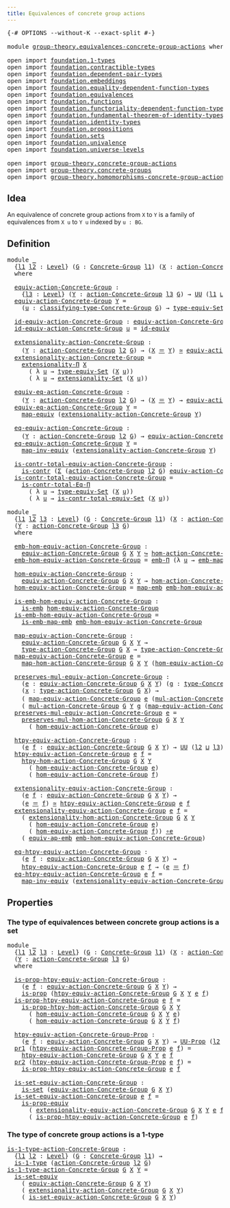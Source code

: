 ```yaml
---
title: Equivalences of concrete group actions
---
```


<pre class="Agda"><a id="64" class="Symbol">{-#</a> <a id="68" class="Keyword">OPTIONS</a> <a id="76" class="Pragma">--without-K</a> <a id="88" class="Pragma">--exact-split</a> <a id="102" class="Symbol">#-}</a>

<a id="107" class="Keyword">module</a> <a id="114" href="group-theory.equivalences-concrete-group-actions.html" class="Module">group-theory.equivalences-concrete-group-actions</a> <a id="163" class="Keyword">where</a>

<a id="170" class="Keyword">open</a> <a id="175" class="Keyword">import</a> <a id="182" href="foundation.1-types.html" class="Module">foundation.1-types</a>
<a id="201" class="Keyword">open</a> <a id="206" class="Keyword">import</a> <a id="213" href="foundation.contractible-types.html" class="Module">foundation.contractible-types</a>
<a id="243" class="Keyword">open</a> <a id="248" class="Keyword">import</a> <a id="255" href="foundation.dependent-pair-types.html" class="Module">foundation.dependent-pair-types</a>
<a id="287" class="Keyword">open</a> <a id="292" class="Keyword">import</a> <a id="299" href="foundation.embeddings.html" class="Module">foundation.embeddings</a>
<a id="321" class="Keyword">open</a> <a id="326" class="Keyword">import</a> <a id="333" href="foundation.equality-dependent-function-types.html" class="Module">foundation.equality-dependent-function-types</a>
<a id="378" class="Keyword">open</a> <a id="383" class="Keyword">import</a> <a id="390" href="foundation.equivalences.html" class="Module">foundation.equivalences</a>
<a id="414" class="Keyword">open</a> <a id="419" class="Keyword">import</a> <a id="426" href="foundation.functions.html" class="Module">foundation.functions</a>
<a id="447" class="Keyword">open</a> <a id="452" class="Keyword">import</a> <a id="459" href="foundation.functoriality-dependent-function-types.html" class="Module">foundation.functoriality-dependent-function-types</a>
<a id="509" class="Keyword">open</a> <a id="514" class="Keyword">import</a> <a id="521" href="foundation.fundamental-theorem-of-identity-types.html" class="Module">foundation.fundamental-theorem-of-identity-types</a>
<a id="570" class="Keyword">open</a> <a id="575" class="Keyword">import</a> <a id="582" href="foundation.identity-types.html" class="Module">foundation.identity-types</a>
<a id="608" class="Keyword">open</a> <a id="613" class="Keyword">import</a> <a id="620" href="foundation.propositions.html" class="Module">foundation.propositions</a>
<a id="644" class="Keyword">open</a> <a id="649" class="Keyword">import</a> <a id="656" href="foundation.sets.html" class="Module">foundation.sets</a>
<a id="672" class="Keyword">open</a> <a id="677" class="Keyword">import</a> <a id="684" href="foundation.univalence.html" class="Module">foundation.univalence</a>
<a id="706" class="Keyword">open</a> <a id="711" class="Keyword">import</a> <a id="718" href="foundation.universe-levels.html" class="Module">foundation.universe-levels</a>

<a id="746" class="Keyword">open</a> <a id="751" class="Keyword">import</a> <a id="758" href="group-theory.concrete-group-actions.html" class="Module">group-theory.concrete-group-actions</a>
<a id="794" class="Keyword">open</a> <a id="799" class="Keyword">import</a> <a id="806" href="group-theory.concrete-groups.html" class="Module">group-theory.concrete-groups</a>
<a id="835" class="Keyword">open</a> <a id="840" class="Keyword">import</a> <a id="847" href="group-theory.homomorphisms-concrete-group-actions.html" class="Module">group-theory.homomorphisms-concrete-group-actions</a>
</pre>
## Idea

An equivalence of concrete group actions from `X` to `Y` is a family of equivalences from `X u` to `Y u` indexed by `u : BG`.

## Definition

<pre class="Agda"><a id="1061" class="Keyword">module</a> <a id="1068" href="group-theory.equivalences-concrete-group-actions.html#1068" class="Module">_</a>
  <a id="1072" class="Symbol">{</a><a id="1073" href="group-theory.equivalences-concrete-group-actions.html#1073" class="Bound">l1</a> <a id="1076" href="group-theory.equivalences-concrete-group-actions.html#1076" class="Bound">l2</a> <a id="1079" class="Symbol">:</a> <a id="1081" href="Agda.Primitive.html#597" class="Postulate">Level</a><a id="1086" class="Symbol">}</a> <a id="1088" class="Symbol">(</a><a id="1089" href="group-theory.equivalences-concrete-group-actions.html#1089" class="Bound">G</a> <a id="1091" class="Symbol">:</a> <a id="1093" href="group-theory.concrete-groups.html#2030" class="Function">Concrete-Group</a> <a id="1108" href="group-theory.equivalences-concrete-group-actions.html#1073" class="Bound">l1</a><a id="1110" class="Symbol">)</a> <a id="1112" class="Symbol">(</a><a id="1113" href="group-theory.equivalences-concrete-group-actions.html#1113" class="Bound">X</a> <a id="1115" class="Symbol">:</a> <a id="1117" href="group-theory.concrete-group-actions.html#807" class="Function">action-Concrete-Group</a> <a id="1139" href="group-theory.equivalences-concrete-group-actions.html#1076" class="Bound">l2</a> <a id="1142" href="group-theory.equivalences-concrete-group-actions.html#1089" class="Bound">G</a><a id="1143" class="Symbol">)</a>
  <a id="1147" class="Keyword">where</a>

  <a id="1156" href="group-theory.equivalences-concrete-group-actions.html#1156" class="Function">equiv-action-Concrete-Group</a> <a id="1184" class="Symbol">:</a>
    <a id="1190" class="Symbol">{</a><a id="1191" href="group-theory.equivalences-concrete-group-actions.html#1191" class="Bound">l3</a> <a id="1194" class="Symbol">:</a> <a id="1196" href="Agda.Primitive.html#597" class="Postulate">Level</a><a id="1201" class="Symbol">}</a> <a id="1203" class="Symbol">(</a><a id="1204" href="group-theory.equivalences-concrete-group-actions.html#1204" class="Bound">Y</a> <a id="1206" class="Symbol">:</a> <a id="1208" href="group-theory.concrete-group-actions.html#807" class="Function">action-Concrete-Group</a> <a id="1230" href="group-theory.equivalences-concrete-group-actions.html#1191" class="Bound">l3</a> <a id="1233" href="group-theory.equivalences-concrete-group-actions.html#1089" class="Bound">G</a><a id="1234" class="Symbol">)</a> <a id="1236" class="Symbol">→</a> <a id="1238" href="foundation-core.universe-levels.html#235" class="Primitive">UU</a> <a id="1241" class="Symbol">(</a><a id="1242" href="group-theory.equivalences-concrete-group-actions.html#1073" class="Bound">l1</a> <a id="1245" href="Agda.Primitive.html#810" class="Primitive Operator">⊔</a> <a id="1247" href="group-theory.equivalences-concrete-group-actions.html#1076" class="Bound">l2</a> <a id="1250" href="Agda.Primitive.html#810" class="Primitive Operator">⊔</a> <a id="1252" href="group-theory.equivalences-concrete-group-actions.html#1191" class="Bound">l3</a><a id="1254" class="Symbol">)</a>
  <a id="1258" href="group-theory.equivalences-concrete-group-actions.html#1156" class="Function">equiv-action-Concrete-Group</a> <a id="1286" href="group-theory.equivalences-concrete-group-actions.html#1286" class="Bound">Y</a> <a id="1288" class="Symbol">=</a>
    <a id="1294" class="Symbol">(</a><a id="1295" href="group-theory.equivalences-concrete-group-actions.html#1295" class="Bound">u</a> <a id="1297" class="Symbol">:</a> <a id="1299" href="group-theory.concrete-groups.html#2431" class="Function">classifying-type-Concrete-Group</a> <a id="1331" href="group-theory.equivalences-concrete-group-actions.html#1089" class="Bound">G</a><a id="1332" class="Symbol">)</a> <a id="1334" class="Symbol">→</a> <a id="1336" href="foundation.sets.html#4935" class="Function">type-equiv-Set</a> <a id="1351" class="Symbol">(</a><a id="1352" href="group-theory.equivalences-concrete-group-actions.html#1113" class="Bound">X</a> <a id="1354" href="group-theory.equivalences-concrete-group-actions.html#1295" class="Bound">u</a><a id="1355" class="Symbol">)</a> <a id="1357" class="Symbol">(</a><a id="1358" href="group-theory.equivalences-concrete-group-actions.html#1286" class="Bound">Y</a> <a id="1360" href="group-theory.equivalences-concrete-group-actions.html#1295" class="Bound">u</a><a id="1361" class="Symbol">)</a>

  <a id="1366" href="group-theory.equivalences-concrete-group-actions.html#1366" class="Function">id-equiv-action-Concrete-Group</a> <a id="1397" class="Symbol">:</a> <a id="1399" href="group-theory.equivalences-concrete-group-actions.html#1156" class="Function">equiv-action-Concrete-Group</a> <a id="1427" href="group-theory.equivalences-concrete-group-actions.html#1113" class="Bound">X</a>
  <a id="1431" href="group-theory.equivalences-concrete-group-actions.html#1366" class="Function">id-equiv-action-Concrete-Group</a> <a id="1462" href="group-theory.equivalences-concrete-group-actions.html#1462" class="Bound">u</a> <a id="1464" class="Symbol">=</a> <a id="1466" href="foundation-core.equivalences.html#2494" class="Function">id-equiv</a>

  <a id="1478" href="group-theory.equivalences-concrete-group-actions.html#1478" class="Function">extensionality-action-Concrete-Group</a> <a id="1515" class="Symbol">:</a>
    <a id="1521" class="Symbol">(</a><a id="1522" href="group-theory.equivalences-concrete-group-actions.html#1522" class="Bound">Y</a> <a id="1524" class="Symbol">:</a> <a id="1526" href="group-theory.concrete-group-actions.html#807" class="Function">action-Concrete-Group</a> <a id="1548" href="group-theory.equivalences-concrete-group-actions.html#1076" class="Bound">l2</a> <a id="1551" href="group-theory.equivalences-concrete-group-actions.html#1089" class="Bound">G</a><a id="1552" class="Symbol">)</a> <a id="1554" class="Symbol">→</a> <a id="1556" class="Symbol">(</a><a id="1557" href="group-theory.equivalences-concrete-group-actions.html#1113" class="Bound">X</a> <a id="1559" href="foundation-core.identity-types.html#1865" class="Function Operator">＝</a> <a id="1561" href="group-theory.equivalences-concrete-group-actions.html#1522" class="Bound">Y</a><a id="1562" class="Symbol">)</a> <a id="1564" href="foundation-core.equivalences.html#1621" class="Function Operator">≃</a> <a id="1566" href="group-theory.equivalences-concrete-group-actions.html#1156" class="Function">equiv-action-Concrete-Group</a> <a id="1594" href="group-theory.equivalences-concrete-group-actions.html#1522" class="Bound">Y</a>
  <a id="1598" href="group-theory.equivalences-concrete-group-actions.html#1478" class="Function">extensionality-action-Concrete-Group</a> <a id="1635" class="Symbol">=</a>
    <a id="1641" href="foundation.equality-dependent-function-types.html#2331" class="Function">extensionality-Π</a> <a id="1658" href="group-theory.equivalences-concrete-group-actions.html#1113" class="Bound">X</a>
      <a id="1666" class="Symbol">(</a> <a id="1668" class="Symbol">λ</a> <a id="1670" href="group-theory.equivalences-concrete-group-actions.html#1670" class="Bound">u</a> <a id="1672" class="Symbol">→</a> <a id="1674" href="foundation.sets.html#4935" class="Function">type-equiv-Set</a> <a id="1689" class="Symbol">(</a><a id="1690" href="group-theory.equivalences-concrete-group-actions.html#1113" class="Bound">X</a> <a id="1692" href="group-theory.equivalences-concrete-group-actions.html#1670" class="Bound">u</a><a id="1693" class="Symbol">))</a>
      <a id="1702" class="Symbol">(</a> <a id="1704" class="Symbol">λ</a> <a id="1706" href="group-theory.equivalences-concrete-group-actions.html#1706" class="Bound">u</a> <a id="1708" class="Symbol">→</a> <a id="1710" href="foundation.sets.html#5845" class="Function">extensionality-Set</a> <a id="1729" class="Symbol">(</a><a id="1730" href="group-theory.equivalences-concrete-group-actions.html#1113" class="Bound">X</a> <a id="1732" href="group-theory.equivalences-concrete-group-actions.html#1706" class="Bound">u</a><a id="1733" class="Symbol">))</a>

  <a id="1739" href="group-theory.equivalences-concrete-group-actions.html#1739" class="Function">equiv-eq-action-Concrete-Group</a> <a id="1770" class="Symbol">:</a>
    <a id="1776" class="Symbol">(</a><a id="1777" href="group-theory.equivalences-concrete-group-actions.html#1777" class="Bound">Y</a> <a id="1779" class="Symbol">:</a> <a id="1781" href="group-theory.concrete-group-actions.html#807" class="Function">action-Concrete-Group</a> <a id="1803" href="group-theory.equivalences-concrete-group-actions.html#1076" class="Bound">l2</a> <a id="1806" href="group-theory.equivalences-concrete-group-actions.html#1089" class="Bound">G</a><a id="1807" class="Symbol">)</a> <a id="1809" class="Symbol">→</a> <a id="1811" class="Symbol">(</a><a id="1812" href="group-theory.equivalences-concrete-group-actions.html#1113" class="Bound">X</a> <a id="1814" href="foundation-core.identity-types.html#1865" class="Function Operator">＝</a> <a id="1816" href="group-theory.equivalences-concrete-group-actions.html#1777" class="Bound">Y</a><a id="1817" class="Symbol">)</a> <a id="1819" class="Symbol">→</a> <a id="1821" href="group-theory.equivalences-concrete-group-actions.html#1156" class="Function">equiv-action-Concrete-Group</a> <a id="1849" href="group-theory.equivalences-concrete-group-actions.html#1777" class="Bound">Y</a>
  <a id="1853" href="group-theory.equivalences-concrete-group-actions.html#1739" class="Function">equiv-eq-action-Concrete-Group</a> <a id="1884" href="group-theory.equivalences-concrete-group-actions.html#1884" class="Bound">Y</a> <a id="1886" class="Symbol">=</a>
    <a id="1892" href="foundation-core.equivalences.html#1821" class="Function">map-equiv</a> <a id="1902" class="Symbol">(</a><a id="1903" href="group-theory.equivalences-concrete-group-actions.html#1478" class="Function">extensionality-action-Concrete-Group</a> <a id="1940" href="group-theory.equivalences-concrete-group-actions.html#1884" class="Bound">Y</a><a id="1941" class="Symbol">)</a>

  <a id="1946" href="group-theory.equivalences-concrete-group-actions.html#1946" class="Function">eq-equiv-action-Concrete-Group</a> <a id="1977" class="Symbol">:</a>
    <a id="1983" class="Symbol">(</a><a id="1984" href="group-theory.equivalences-concrete-group-actions.html#1984" class="Bound">Y</a> <a id="1986" class="Symbol">:</a> <a id="1988" href="group-theory.concrete-group-actions.html#807" class="Function">action-Concrete-Group</a> <a id="2010" href="group-theory.equivalences-concrete-group-actions.html#1076" class="Bound">l2</a> <a id="2013" href="group-theory.equivalences-concrete-group-actions.html#1089" class="Bound">G</a><a id="2014" class="Symbol">)</a> <a id="2016" class="Symbol">→</a> <a id="2018" href="group-theory.equivalences-concrete-group-actions.html#1156" class="Function">equiv-action-Concrete-Group</a> <a id="2046" href="group-theory.equivalences-concrete-group-actions.html#1984" class="Bound">Y</a> <a id="2048" class="Symbol">→</a> <a id="2050" class="Symbol">(</a><a id="2051" href="group-theory.equivalences-concrete-group-actions.html#1113" class="Bound">X</a> <a id="2053" href="foundation-core.identity-types.html#1865" class="Function Operator">＝</a> <a id="2055" href="group-theory.equivalences-concrete-group-actions.html#1984" class="Bound">Y</a><a id="2056" class="Symbol">)</a>
  <a id="2060" href="group-theory.equivalences-concrete-group-actions.html#1946" class="Function">eq-equiv-action-Concrete-Group</a> <a id="2091" href="group-theory.equivalences-concrete-group-actions.html#2091" class="Bound">Y</a> <a id="2093" class="Symbol">=</a>
    <a id="2099" href="foundation-core.equivalences.html#5036" class="Function">map-inv-equiv</a> <a id="2113" class="Symbol">(</a><a id="2114" href="group-theory.equivalences-concrete-group-actions.html#1478" class="Function">extensionality-action-Concrete-Group</a> <a id="2151" href="group-theory.equivalences-concrete-group-actions.html#2091" class="Bound">Y</a><a id="2152" class="Symbol">)</a>

  <a id="2157" href="group-theory.equivalences-concrete-group-actions.html#2157" class="Function">is-contr-total-equiv-action-Concrete-Group</a> <a id="2200" class="Symbol">:</a>
    <a id="2206" href="foundation-core.contractible-types.html#1006" class="Function">is-contr</a> <a id="2215" class="Symbol">(</a><a id="2216" href="foundation-core.dependent-pair-types.html#515" class="Record">Σ</a> <a id="2218" class="Symbol">(</a><a id="2219" href="group-theory.concrete-group-actions.html#807" class="Function">action-Concrete-Group</a> <a id="2241" href="group-theory.equivalences-concrete-group-actions.html#1076" class="Bound">l2</a> <a id="2244" href="group-theory.equivalences-concrete-group-actions.html#1089" class="Bound">G</a><a id="2245" class="Symbol">)</a> <a id="2247" href="group-theory.equivalences-concrete-group-actions.html#1156" class="Function">equiv-action-Concrete-Group</a><a id="2274" class="Symbol">)</a>
  <a id="2278" href="group-theory.equivalences-concrete-group-actions.html#2157" class="Function">is-contr-total-equiv-action-Concrete-Group</a> <a id="2321" class="Symbol">=</a>
    <a id="2327" href="foundation.equality-dependent-function-types.html#1031" class="Function">is-contr-total-Eq-Π</a>
      <a id="2353" class="Symbol">(</a> <a id="2355" class="Symbol">λ</a> <a id="2357" href="group-theory.equivalences-concrete-group-actions.html#2357" class="Bound">u</a> <a id="2359" class="Symbol">→</a> <a id="2361" href="foundation.sets.html#4935" class="Function">type-equiv-Set</a> <a id="2376" class="Symbol">(</a><a id="2377" href="group-theory.equivalences-concrete-group-actions.html#1113" class="Bound">X</a> <a id="2379" href="group-theory.equivalences-concrete-group-actions.html#2357" class="Bound">u</a><a id="2380" class="Symbol">))</a>
      <a id="2389" class="Symbol">(</a> <a id="2391" class="Symbol">λ</a> <a id="2393" href="group-theory.equivalences-concrete-group-actions.html#2393" class="Bound">u</a> <a id="2395" class="Symbol">→</a> <a id="2397" href="foundation.sets.html#5419" class="Function">is-contr-total-equiv-Set</a> <a id="2422" class="Symbol">(</a><a id="2423" href="group-theory.equivalences-concrete-group-actions.html#1113" class="Bound">X</a> <a id="2425" href="group-theory.equivalences-concrete-group-actions.html#2393" class="Bound">u</a><a id="2426" class="Symbol">))</a>

<a id="2430" class="Keyword">module</a> <a id="2437" href="group-theory.equivalences-concrete-group-actions.html#2437" class="Module">_</a>
  <a id="2441" class="Symbol">{</a><a id="2442" href="group-theory.equivalences-concrete-group-actions.html#2442" class="Bound">l1</a> <a id="2445" href="group-theory.equivalences-concrete-group-actions.html#2445" class="Bound">l2</a> <a id="2448" href="group-theory.equivalences-concrete-group-actions.html#2448" class="Bound">l3</a> <a id="2451" class="Symbol">:</a> <a id="2453" href="Agda.Primitive.html#597" class="Postulate">Level</a><a id="2458" class="Symbol">}</a> <a id="2460" class="Symbol">(</a><a id="2461" href="group-theory.equivalences-concrete-group-actions.html#2461" class="Bound">G</a> <a id="2463" class="Symbol">:</a> <a id="2465" href="group-theory.concrete-groups.html#2030" class="Function">Concrete-Group</a> <a id="2480" href="group-theory.equivalences-concrete-group-actions.html#2442" class="Bound">l1</a><a id="2482" class="Symbol">)</a> <a id="2484" class="Symbol">(</a><a id="2485" href="group-theory.equivalences-concrete-group-actions.html#2485" class="Bound">X</a> <a id="2487" class="Symbol">:</a> <a id="2489" href="group-theory.concrete-group-actions.html#807" class="Function">action-Concrete-Group</a> <a id="2511" href="group-theory.equivalences-concrete-group-actions.html#2445" class="Bound">l2</a> <a id="2514" href="group-theory.equivalences-concrete-group-actions.html#2461" class="Bound">G</a><a id="2515" class="Symbol">)</a>
  <a id="2519" class="Symbol">(</a><a id="2520" href="group-theory.equivalences-concrete-group-actions.html#2520" class="Bound">Y</a> <a id="2522" class="Symbol">:</a> <a id="2524" href="group-theory.concrete-group-actions.html#807" class="Function">action-Concrete-Group</a> <a id="2546" href="group-theory.equivalences-concrete-group-actions.html#2448" class="Bound">l3</a> <a id="2549" href="group-theory.equivalences-concrete-group-actions.html#2461" class="Bound">G</a><a id="2550" class="Symbol">)</a>
  <a id="2554" class="Keyword">where</a>

  <a id="2563" href="group-theory.equivalences-concrete-group-actions.html#2563" class="Function">emb-hom-equiv-action-Concrete-Group</a> <a id="2599" class="Symbol">:</a>
    <a id="2605" href="group-theory.equivalences-concrete-group-actions.html#1156" class="Function">equiv-action-Concrete-Group</a> <a id="2633" href="group-theory.equivalences-concrete-group-actions.html#2461" class="Bound">G</a> <a id="2635" href="group-theory.equivalences-concrete-group-actions.html#2485" class="Bound">X</a> <a id="2637" href="group-theory.equivalences-concrete-group-actions.html#2520" class="Bound">Y</a> <a id="2639" href="foundation-core.embeddings.html#1074" class="Function Operator">↪</a> <a id="2641" href="group-theory.homomorphisms-concrete-group-actions.html#849" class="Function">hom-action-Concrete-Group</a> <a id="2667" href="group-theory.equivalences-concrete-group-actions.html#2461" class="Bound">G</a> <a id="2669" href="group-theory.equivalences-concrete-group-actions.html#2485" class="Bound">X</a> <a id="2671" href="group-theory.equivalences-concrete-group-actions.html#2520" class="Bound">Y</a>
  <a id="2675" href="group-theory.equivalences-concrete-group-actions.html#2563" class="Function">emb-hom-equiv-action-Concrete-Group</a> <a id="2711" class="Symbol">=</a> <a id="2713" href="foundation.functoriality-dependent-function-types.html#5944" class="Function">emb-Π</a> <a id="2719" class="Symbol">(λ</a> <a id="2722" href="group-theory.equivalences-concrete-group-actions.html#2722" class="Bound">u</a> <a id="2724" class="Symbol">→</a> <a id="2726" href="foundation.equivalences.html#12585" class="Function">emb-map-equiv</a><a id="2739" class="Symbol">)</a>

  <a id="2744" href="group-theory.equivalences-concrete-group-actions.html#2744" class="Function">hom-equiv-action-Concrete-Group</a> <a id="2776" class="Symbol">:</a>
    <a id="2782" href="group-theory.equivalences-concrete-group-actions.html#1156" class="Function">equiv-action-Concrete-Group</a> <a id="2810" href="group-theory.equivalences-concrete-group-actions.html#2461" class="Bound">G</a> <a id="2812" href="group-theory.equivalences-concrete-group-actions.html#2485" class="Bound">X</a> <a id="2814" href="group-theory.equivalences-concrete-group-actions.html#2520" class="Bound">Y</a> <a id="2816" class="Symbol">→</a> <a id="2818" href="group-theory.homomorphisms-concrete-group-actions.html#849" class="Function">hom-action-Concrete-Group</a> <a id="2844" href="group-theory.equivalences-concrete-group-actions.html#2461" class="Bound">G</a> <a id="2846" href="group-theory.equivalences-concrete-group-actions.html#2485" class="Bound">X</a> <a id="2848" href="group-theory.equivalences-concrete-group-actions.html#2520" class="Bound">Y</a>
  <a id="2852" href="group-theory.equivalences-concrete-group-actions.html#2744" class="Function">hom-equiv-action-Concrete-Group</a> <a id="2884" class="Symbol">=</a> <a id="2886" href="foundation-core.embeddings.html#1217" class="Function">map-emb</a> <a id="2894" href="group-theory.equivalences-concrete-group-actions.html#2563" class="Function">emb-hom-equiv-action-Concrete-Group</a>

  <a id="2933" href="group-theory.equivalences-concrete-group-actions.html#2933" class="Function">is-emb-hom-equiv-action-Concrete-Group</a> <a id="2972" class="Symbol">:</a>
    <a id="2978" href="foundation-core.embeddings.html#992" class="Function">is-emb</a> <a id="2985" href="group-theory.equivalences-concrete-group-actions.html#2744" class="Function">hom-equiv-action-Concrete-Group</a>
  <a id="3019" href="group-theory.equivalences-concrete-group-actions.html#2933" class="Function">is-emb-hom-equiv-action-Concrete-Group</a> <a id="3058" class="Symbol">=</a>
    <a id="3064" href="foundation-core.embeddings.html#1264" class="Function">is-emb-map-emb</a> <a id="3079" href="group-theory.equivalences-concrete-group-actions.html#2563" class="Function">emb-hom-equiv-action-Concrete-Group</a>

  <a id="3118" href="group-theory.equivalences-concrete-group-actions.html#3118" class="Function">map-equiv-action-Concrete-Group</a> <a id="3150" class="Symbol">:</a>
    <a id="3156" href="group-theory.equivalences-concrete-group-actions.html#1156" class="Function">equiv-action-Concrete-Group</a> <a id="3184" href="group-theory.equivalences-concrete-group-actions.html#2461" class="Bound">G</a> <a id="3186" href="group-theory.equivalences-concrete-group-actions.html#2485" class="Bound">X</a> <a id="3188" href="group-theory.equivalences-concrete-group-actions.html#2520" class="Bound">Y</a> <a id="3190" class="Symbol">→</a>
    <a id="3196" href="group-theory.concrete-group-actions.html#1115" class="Function">type-action-Concrete-Group</a> <a id="3223" href="group-theory.equivalences-concrete-group-actions.html#2461" class="Bound">G</a> <a id="3225" href="group-theory.equivalences-concrete-group-actions.html#2485" class="Bound">X</a> <a id="3227" class="Symbol">→</a> <a id="3229" href="group-theory.concrete-group-actions.html#1115" class="Function">type-action-Concrete-Group</a> <a id="3256" href="group-theory.equivalences-concrete-group-actions.html#2461" class="Bound">G</a> <a id="3258" href="group-theory.equivalences-concrete-group-actions.html#2520" class="Bound">Y</a>
  <a id="3262" href="group-theory.equivalences-concrete-group-actions.html#3118" class="Function">map-equiv-action-Concrete-Group</a> <a id="3294" href="group-theory.equivalences-concrete-group-actions.html#3294" class="Bound">e</a> <a id="3296" class="Symbol">=</a>
    <a id="3302" href="group-theory.homomorphisms-concrete-group-actions.html#1006" class="Function">map-hom-action-Concrete-Group</a> <a id="3332" href="group-theory.equivalences-concrete-group-actions.html#2461" class="Bound">G</a> <a id="3334" href="group-theory.equivalences-concrete-group-actions.html#2485" class="Bound">X</a> <a id="3336" href="group-theory.equivalences-concrete-group-actions.html#2520" class="Bound">Y</a> <a id="3338" class="Symbol">(</a><a id="3339" href="group-theory.equivalences-concrete-group-actions.html#2744" class="Function">hom-equiv-action-Concrete-Group</a> <a id="3371" href="group-theory.equivalences-concrete-group-actions.html#3294" class="Bound">e</a><a id="3372" class="Symbol">)</a>

  <a id="3377" href="group-theory.equivalences-concrete-group-actions.html#3377" class="Function">preserves-mul-equiv-action-Concrete-Group</a> <a id="3419" class="Symbol">:</a>
    <a id="3425" class="Symbol">(</a><a id="3426" href="group-theory.equivalences-concrete-group-actions.html#3426" class="Bound">e</a> <a id="3428" class="Symbol">:</a> <a id="3430" href="group-theory.equivalences-concrete-group-actions.html#1156" class="Function">equiv-action-Concrete-Group</a> <a id="3458" href="group-theory.equivalences-concrete-group-actions.html#2461" class="Bound">G</a> <a id="3460" href="group-theory.equivalences-concrete-group-actions.html#2485" class="Bound">X</a> <a id="3462" href="group-theory.equivalences-concrete-group-actions.html#2520" class="Bound">Y</a><a id="3463" class="Symbol">)</a> <a id="3465" class="Symbol">(</a><a id="3466" href="group-theory.equivalences-concrete-group-actions.html#3466" class="Bound">g</a> <a id="3468" class="Symbol">:</a> <a id="3470" href="group-theory.concrete-groups.html#3441" class="Function">type-Concrete-Group</a> <a id="3490" href="group-theory.equivalences-concrete-group-actions.html#2461" class="Bound">G</a><a id="3491" class="Symbol">)</a>
    <a id="3497" class="Symbol">(</a><a id="3498" href="group-theory.equivalences-concrete-group-actions.html#3498" class="Bound">x</a> <a id="3500" class="Symbol">:</a> <a id="3502" href="group-theory.concrete-group-actions.html#1115" class="Function">type-action-Concrete-Group</a> <a id="3529" href="group-theory.equivalences-concrete-group-actions.html#2461" class="Bound">G</a> <a id="3531" href="group-theory.equivalences-concrete-group-actions.html#2485" class="Bound">X</a><a id="3532" class="Symbol">)</a> <a id="3534" class="Symbol">→</a>
    <a id="3540" class="Symbol">(</a> <a id="3542" href="group-theory.equivalences-concrete-group-actions.html#3118" class="Function">map-equiv-action-Concrete-Group</a> <a id="3574" href="group-theory.equivalences-concrete-group-actions.html#3426" class="Bound">e</a> <a id="3576" class="Symbol">(</a><a id="3577" href="group-theory.concrete-group-actions.html#1372" class="Function">mul-action-Concrete-Group</a> <a id="3603" href="group-theory.equivalences-concrete-group-actions.html#2461" class="Bound">G</a> <a id="3605" href="group-theory.equivalences-concrete-group-actions.html#2485" class="Bound">X</a> <a id="3607" href="group-theory.equivalences-concrete-group-actions.html#3466" class="Bound">g</a> <a id="3609" href="group-theory.equivalences-concrete-group-actions.html#3498" class="Bound">x</a><a id="3610" class="Symbol">))</a> <a id="3613" href="foundation-core.identity-types.html#1865" class="Function Operator">＝</a>
    <a id="3619" class="Symbol">(</a> <a id="3621" href="group-theory.concrete-group-actions.html#1372" class="Function">mul-action-Concrete-Group</a> <a id="3647" href="group-theory.equivalences-concrete-group-actions.html#2461" class="Bound">G</a> <a id="3649" href="group-theory.equivalences-concrete-group-actions.html#2520" class="Bound">Y</a> <a id="3651" href="group-theory.equivalences-concrete-group-actions.html#3466" class="Bound">g</a> <a id="3653" class="Symbol">(</a><a id="3654" href="group-theory.equivalences-concrete-group-actions.html#3118" class="Function">map-equiv-action-Concrete-Group</a> <a id="3686" href="group-theory.equivalences-concrete-group-actions.html#3426" class="Bound">e</a> <a id="3688" href="group-theory.equivalences-concrete-group-actions.html#3498" class="Bound">x</a><a id="3689" class="Symbol">))</a>
  <a id="3694" href="group-theory.equivalences-concrete-group-actions.html#3377" class="Function">preserves-mul-equiv-action-Concrete-Group</a> <a id="3736" href="group-theory.equivalences-concrete-group-actions.html#3736" class="Bound">e</a> <a id="3738" class="Symbol">=</a>
    <a id="3744" href="group-theory.homomorphisms-concrete-group-actions.html#1488" class="Function">preserves-mul-hom-action-Concrete-Group</a> <a id="3784" href="group-theory.equivalences-concrete-group-actions.html#2461" class="Bound">G</a> <a id="3786" href="group-theory.equivalences-concrete-group-actions.html#2485" class="Bound">X</a> <a id="3788" href="group-theory.equivalences-concrete-group-actions.html#2520" class="Bound">Y</a>
      <a id="3796" class="Symbol">(</a> <a id="3798" href="group-theory.equivalences-concrete-group-actions.html#2744" class="Function">hom-equiv-action-Concrete-Group</a> <a id="3830" href="group-theory.equivalences-concrete-group-actions.html#3736" class="Bound">e</a><a id="3831" class="Symbol">)</a>

  <a id="3836" href="group-theory.equivalences-concrete-group-actions.html#3836" class="Function">htpy-equiv-action-Concrete-Group</a> <a id="3869" class="Symbol">:</a>
    <a id="3875" class="Symbol">(</a><a id="3876" href="group-theory.equivalences-concrete-group-actions.html#3876" class="Bound">e</a> <a id="3878" href="group-theory.equivalences-concrete-group-actions.html#3878" class="Bound">f</a> <a id="3880" class="Symbol">:</a> <a id="3882" href="group-theory.equivalences-concrete-group-actions.html#1156" class="Function">equiv-action-Concrete-Group</a> <a id="3910" href="group-theory.equivalences-concrete-group-actions.html#2461" class="Bound">G</a> <a id="3912" href="group-theory.equivalences-concrete-group-actions.html#2485" class="Bound">X</a> <a id="3914" href="group-theory.equivalences-concrete-group-actions.html#2520" class="Bound">Y</a><a id="3915" class="Symbol">)</a> <a id="3917" class="Symbol">→</a> <a id="3919" href="foundation-core.universe-levels.html#235" class="Primitive">UU</a> <a id="3922" class="Symbol">(</a><a id="3923" href="group-theory.equivalences-concrete-group-actions.html#2445" class="Bound">l2</a> <a id="3926" href="Agda.Primitive.html#810" class="Primitive Operator">⊔</a> <a id="3928" href="group-theory.equivalences-concrete-group-actions.html#2448" class="Bound">l3</a><a id="3930" class="Symbol">)</a>
  <a id="3934" href="group-theory.equivalences-concrete-group-actions.html#3836" class="Function">htpy-equiv-action-Concrete-Group</a> <a id="3967" href="group-theory.equivalences-concrete-group-actions.html#3967" class="Bound">e</a> <a id="3969" href="group-theory.equivalences-concrete-group-actions.html#3969" class="Bound">f</a> <a id="3971" class="Symbol">=</a>
    <a id="3977" href="group-theory.homomorphisms-concrete-group-actions.html#2113" class="Function">htpy-hom-action-Concrete-Group</a> <a id="4008" href="group-theory.equivalences-concrete-group-actions.html#2461" class="Bound">G</a> <a id="4010" href="group-theory.equivalences-concrete-group-actions.html#2485" class="Bound">X</a> <a id="4012" href="group-theory.equivalences-concrete-group-actions.html#2520" class="Bound">Y</a>
      <a id="4020" class="Symbol">(</a> <a id="4022" href="group-theory.equivalences-concrete-group-actions.html#2744" class="Function">hom-equiv-action-Concrete-Group</a> <a id="4054" href="group-theory.equivalences-concrete-group-actions.html#3967" class="Bound">e</a><a id="4055" class="Symbol">)</a>
      <a id="4063" class="Symbol">(</a> <a id="4065" href="group-theory.equivalences-concrete-group-actions.html#2744" class="Function">hom-equiv-action-Concrete-Group</a> <a id="4097" href="group-theory.equivalences-concrete-group-actions.html#3969" class="Bound">f</a><a id="4098" class="Symbol">)</a>

  <a id="4103" href="group-theory.equivalences-concrete-group-actions.html#4103" class="Function">extensionality-equiv-action-Concrete-Group</a> <a id="4146" class="Symbol">:</a>
    <a id="4152" class="Symbol">(</a><a id="4153" href="group-theory.equivalences-concrete-group-actions.html#4153" class="Bound">e</a> <a id="4155" href="group-theory.equivalences-concrete-group-actions.html#4155" class="Bound">f</a> <a id="4157" class="Symbol">:</a> <a id="4159" href="group-theory.equivalences-concrete-group-actions.html#1156" class="Function">equiv-action-Concrete-Group</a> <a id="4187" href="group-theory.equivalences-concrete-group-actions.html#2461" class="Bound">G</a> <a id="4189" href="group-theory.equivalences-concrete-group-actions.html#2485" class="Bound">X</a> <a id="4191" href="group-theory.equivalences-concrete-group-actions.html#2520" class="Bound">Y</a><a id="4192" class="Symbol">)</a> <a id="4194" class="Symbol">→</a>
    <a id="4200" class="Symbol">(</a><a id="4201" href="group-theory.equivalences-concrete-group-actions.html#4153" class="Bound">e</a> <a id="4203" href="foundation-core.identity-types.html#1865" class="Function Operator">＝</a> <a id="4205" href="group-theory.equivalences-concrete-group-actions.html#4155" class="Bound">f</a><a id="4206" class="Symbol">)</a> <a id="4208" href="foundation-core.equivalences.html#1621" class="Function Operator">≃</a> <a id="4210" href="group-theory.equivalences-concrete-group-actions.html#3836" class="Function">htpy-equiv-action-Concrete-Group</a> <a id="4243" href="group-theory.equivalences-concrete-group-actions.html#4153" class="Bound">e</a> <a id="4245" href="group-theory.equivalences-concrete-group-actions.html#4155" class="Bound">f</a>
  <a id="4249" href="group-theory.equivalences-concrete-group-actions.html#4103" class="Function">extensionality-equiv-action-Concrete-Group</a> <a id="4292" href="group-theory.equivalences-concrete-group-actions.html#4292" class="Bound">e</a> <a id="4294" href="group-theory.equivalences-concrete-group-actions.html#4294" class="Bound">f</a> <a id="4296" class="Symbol">=</a>
    <a id="4302" class="Symbol">(</a> <a id="4304" href="group-theory.homomorphisms-concrete-group-actions.html#2453" class="Function">extensionality-hom-action-Concrete-Group</a> <a id="4345" href="group-theory.equivalences-concrete-group-actions.html#2461" class="Bound">G</a> <a id="4347" href="group-theory.equivalences-concrete-group-actions.html#2485" class="Bound">X</a> <a id="4349" href="group-theory.equivalences-concrete-group-actions.html#2520" class="Bound">Y</a>
      <a id="4357" class="Symbol">(</a> <a id="4359" href="group-theory.equivalences-concrete-group-actions.html#2744" class="Function">hom-equiv-action-Concrete-Group</a> <a id="4391" href="group-theory.equivalences-concrete-group-actions.html#4292" class="Bound">e</a><a id="4392" class="Symbol">)</a>
      <a id="4400" class="Symbol">(</a> <a id="4402" href="group-theory.equivalences-concrete-group-actions.html#2744" class="Function">hom-equiv-action-Concrete-Group</a> <a id="4434" href="group-theory.equivalences-concrete-group-actions.html#4294" class="Bound">f</a><a id="4435" class="Symbol">))</a> <a id="4438" href="foundation-core.equivalences.html#7869" class="Function Operator">∘e</a>
    <a id="4445" class="Symbol">(</a> <a id="4447" href="foundation-core.embeddings.html#1344" class="Function">equiv-ap-emb</a> <a id="4460" href="group-theory.equivalences-concrete-group-actions.html#2563" class="Function">emb-hom-equiv-action-Concrete-Group</a><a id="4495" class="Symbol">)</a>

  <a id="4500" href="group-theory.equivalences-concrete-group-actions.html#4500" class="Function">eq-htpy-equiv-action-Concrete-Group</a> <a id="4536" class="Symbol">:</a>
    <a id="4542" class="Symbol">(</a><a id="4543" href="group-theory.equivalences-concrete-group-actions.html#4543" class="Bound">e</a> <a id="4545" href="group-theory.equivalences-concrete-group-actions.html#4545" class="Bound">f</a> <a id="4547" class="Symbol">:</a> <a id="4549" href="group-theory.equivalences-concrete-group-actions.html#1156" class="Function">equiv-action-Concrete-Group</a> <a id="4577" href="group-theory.equivalences-concrete-group-actions.html#2461" class="Bound">G</a> <a id="4579" href="group-theory.equivalences-concrete-group-actions.html#2485" class="Bound">X</a> <a id="4581" href="group-theory.equivalences-concrete-group-actions.html#2520" class="Bound">Y</a><a id="4582" class="Symbol">)</a> <a id="4584" class="Symbol">→</a>
    <a id="4590" href="group-theory.equivalences-concrete-group-actions.html#3836" class="Function">htpy-equiv-action-Concrete-Group</a> <a id="4623" href="group-theory.equivalences-concrete-group-actions.html#4543" class="Bound">e</a> <a id="4625" href="group-theory.equivalences-concrete-group-actions.html#4545" class="Bound">f</a> <a id="4627" class="Symbol">→</a> <a id="4629" class="Symbol">(</a><a id="4630" href="group-theory.equivalences-concrete-group-actions.html#4543" class="Bound">e</a> <a id="4632" href="foundation-core.identity-types.html#1865" class="Function Operator">＝</a> <a id="4634" href="group-theory.equivalences-concrete-group-actions.html#4545" class="Bound">f</a><a id="4635" class="Symbol">)</a>
  <a id="4639" href="group-theory.equivalences-concrete-group-actions.html#4500" class="Function">eq-htpy-equiv-action-Concrete-Group</a> <a id="4675" href="group-theory.equivalences-concrete-group-actions.html#4675" class="Bound">e</a> <a id="4677" href="group-theory.equivalences-concrete-group-actions.html#4677" class="Bound">f</a> <a id="4679" class="Symbol">=</a>
    <a id="4685" href="foundation-core.equivalences.html#5036" class="Function">map-inv-equiv</a> <a id="4699" class="Symbol">(</a><a id="4700" href="group-theory.equivalences-concrete-group-actions.html#4103" class="Function">extensionality-equiv-action-Concrete-Group</a> <a id="4743" href="group-theory.equivalences-concrete-group-actions.html#4675" class="Bound">e</a> <a id="4745" href="group-theory.equivalences-concrete-group-actions.html#4677" class="Bound">f</a><a id="4746" class="Symbol">)</a>
</pre>
## Properties

### The type of equivalences between concrete group actions is a set

<pre class="Agda"><a id="4846" class="Keyword">module</a> <a id="4853" href="group-theory.equivalences-concrete-group-actions.html#4853" class="Module">_</a>
  <a id="4857" class="Symbol">{</a><a id="4858" href="group-theory.equivalences-concrete-group-actions.html#4858" class="Bound">l1</a> <a id="4861" href="group-theory.equivalences-concrete-group-actions.html#4861" class="Bound">l2</a> <a id="4864" href="group-theory.equivalences-concrete-group-actions.html#4864" class="Bound">l3</a> <a id="4867" class="Symbol">:</a> <a id="4869" href="Agda.Primitive.html#597" class="Postulate">Level</a><a id="4874" class="Symbol">}</a> <a id="4876" class="Symbol">(</a><a id="4877" href="group-theory.equivalences-concrete-group-actions.html#4877" class="Bound">G</a> <a id="4879" class="Symbol">:</a> <a id="4881" href="group-theory.concrete-groups.html#2030" class="Function">Concrete-Group</a> <a id="4896" href="group-theory.equivalences-concrete-group-actions.html#4858" class="Bound">l1</a><a id="4898" class="Symbol">)</a> <a id="4900" class="Symbol">(</a><a id="4901" href="group-theory.equivalences-concrete-group-actions.html#4901" class="Bound">X</a> <a id="4903" class="Symbol">:</a> <a id="4905" href="group-theory.concrete-group-actions.html#807" class="Function">action-Concrete-Group</a> <a id="4927" href="group-theory.equivalences-concrete-group-actions.html#4861" class="Bound">l2</a> <a id="4930" href="group-theory.equivalences-concrete-group-actions.html#4877" class="Bound">G</a><a id="4931" class="Symbol">)</a>
  <a id="4935" class="Symbol">(</a><a id="4936" href="group-theory.equivalences-concrete-group-actions.html#4936" class="Bound">Y</a> <a id="4938" class="Symbol">:</a> <a id="4940" href="group-theory.concrete-group-actions.html#807" class="Function">action-Concrete-Group</a> <a id="4962" href="group-theory.equivalences-concrete-group-actions.html#4864" class="Bound">l3</a> <a id="4965" href="group-theory.equivalences-concrete-group-actions.html#4877" class="Bound">G</a><a id="4966" class="Symbol">)</a>
  <a id="4970" class="Keyword">where</a>

  <a id="4979" href="group-theory.equivalences-concrete-group-actions.html#4979" class="Function">is-prop-htpy-equiv-action-Concrete-Group</a> <a id="5020" class="Symbol">:</a>
    <a id="5026" class="Symbol">(</a><a id="5027" href="group-theory.equivalences-concrete-group-actions.html#5027" class="Bound">e</a> <a id="5029" href="group-theory.equivalences-concrete-group-actions.html#5029" class="Bound">f</a> <a id="5031" class="Symbol">:</a> <a id="5033" href="group-theory.equivalences-concrete-group-actions.html#1156" class="Function">equiv-action-Concrete-Group</a> <a id="5061" href="group-theory.equivalences-concrete-group-actions.html#4877" class="Bound">G</a> <a id="5063" href="group-theory.equivalences-concrete-group-actions.html#4901" class="Bound">X</a> <a id="5065" href="group-theory.equivalences-concrete-group-actions.html#4936" class="Bound">Y</a><a id="5066" class="Symbol">)</a> <a id="5068" class="Symbol">→</a>
    <a id="5074" href="foundation-core.propositions.html#1309" class="Function">is-prop</a> <a id="5082" class="Symbol">(</a><a id="5083" href="group-theory.equivalences-concrete-group-actions.html#3836" class="Function">htpy-equiv-action-Concrete-Group</a> <a id="5116" href="group-theory.equivalences-concrete-group-actions.html#4877" class="Bound">G</a> <a id="5118" href="group-theory.equivalences-concrete-group-actions.html#4901" class="Bound">X</a> <a id="5120" href="group-theory.equivalences-concrete-group-actions.html#4936" class="Bound">Y</a> <a id="5122" href="group-theory.equivalences-concrete-group-actions.html#5027" class="Bound">e</a> <a id="5124" href="group-theory.equivalences-concrete-group-actions.html#5029" class="Bound">f</a><a id="5125" class="Symbol">)</a>
  <a id="5129" href="group-theory.equivalences-concrete-group-actions.html#4979" class="Function">is-prop-htpy-equiv-action-Concrete-Group</a> <a id="5170" href="group-theory.equivalences-concrete-group-actions.html#5170" class="Bound">e</a> <a id="5172" href="group-theory.equivalences-concrete-group-actions.html#5172" class="Bound">f</a> <a id="5174" class="Symbol">=</a>
    <a id="5180" href="group-theory.homomorphisms-concrete-group-actions.html#3706" class="Function">is-prop-htpy-hom-action-Concrete-Group</a> <a id="5219" href="group-theory.equivalences-concrete-group-actions.html#4877" class="Bound">G</a> <a id="5221" href="group-theory.equivalences-concrete-group-actions.html#4901" class="Bound">X</a> <a id="5223" href="group-theory.equivalences-concrete-group-actions.html#4936" class="Bound">Y</a>
      <a id="5231" class="Symbol">(</a> <a id="5233" href="group-theory.equivalences-concrete-group-actions.html#2744" class="Function">hom-equiv-action-Concrete-Group</a> <a id="5265" href="group-theory.equivalences-concrete-group-actions.html#4877" class="Bound">G</a> <a id="5267" href="group-theory.equivalences-concrete-group-actions.html#4901" class="Bound">X</a> <a id="5269" href="group-theory.equivalences-concrete-group-actions.html#4936" class="Bound">Y</a> <a id="5271" href="group-theory.equivalences-concrete-group-actions.html#5170" class="Bound">e</a><a id="5272" class="Symbol">)</a>
      <a id="5280" class="Symbol">(</a> <a id="5282" href="group-theory.equivalences-concrete-group-actions.html#2744" class="Function">hom-equiv-action-Concrete-Group</a> <a id="5314" href="group-theory.equivalences-concrete-group-actions.html#4877" class="Bound">G</a> <a id="5316" href="group-theory.equivalences-concrete-group-actions.html#4901" class="Bound">X</a> <a id="5318" href="group-theory.equivalences-concrete-group-actions.html#4936" class="Bound">Y</a> <a id="5320" href="group-theory.equivalences-concrete-group-actions.html#5172" class="Bound">f</a><a id="5321" class="Symbol">)</a>

  <a id="5326" href="group-theory.equivalences-concrete-group-actions.html#5326" class="Function">htpy-equiv-action-Concrete-Group-Prop</a> <a id="5364" class="Symbol">:</a>
    <a id="5370" class="Symbol">(</a><a id="5371" href="group-theory.equivalences-concrete-group-actions.html#5371" class="Bound">e</a> <a id="5373" href="group-theory.equivalences-concrete-group-actions.html#5373" class="Bound">f</a> <a id="5375" class="Symbol">:</a> <a id="5377" href="group-theory.equivalences-concrete-group-actions.html#1156" class="Function">equiv-action-Concrete-Group</a> <a id="5405" href="group-theory.equivalences-concrete-group-actions.html#4877" class="Bound">G</a> <a id="5407" href="group-theory.equivalences-concrete-group-actions.html#4901" class="Bound">X</a> <a id="5409" href="group-theory.equivalences-concrete-group-actions.html#4936" class="Bound">Y</a><a id="5410" class="Symbol">)</a> <a id="5412" class="Symbol">→</a> <a id="5414" href="foundation-core.propositions.html#1393" class="Function">UU-Prop</a> <a id="5422" class="Symbol">(</a><a id="5423" href="group-theory.equivalences-concrete-group-actions.html#4861" class="Bound">l2</a> <a id="5426" href="Agda.Primitive.html#810" class="Primitive Operator">⊔</a> <a id="5428" href="group-theory.equivalences-concrete-group-actions.html#4864" class="Bound">l3</a><a id="5430" class="Symbol">)</a>
  <a id="5434" href="foundation-core.dependent-pair-types.html#605" class="Field">pr1</a> <a id="5438" class="Symbol">(</a><a id="5439" href="group-theory.equivalences-concrete-group-actions.html#5326" class="Function">htpy-equiv-action-Concrete-Group-Prop</a> <a id="5477" href="group-theory.equivalences-concrete-group-actions.html#5477" class="Bound">e</a> <a id="5479" href="group-theory.equivalences-concrete-group-actions.html#5479" class="Bound">f</a><a id="5480" class="Symbol">)</a> <a id="5482" class="Symbol">=</a>
    <a id="5488" href="group-theory.equivalences-concrete-group-actions.html#3836" class="Function">htpy-equiv-action-Concrete-Group</a> <a id="5521" href="group-theory.equivalences-concrete-group-actions.html#4877" class="Bound">G</a> <a id="5523" href="group-theory.equivalences-concrete-group-actions.html#4901" class="Bound">X</a> <a id="5525" href="group-theory.equivalences-concrete-group-actions.html#4936" class="Bound">Y</a> <a id="5527" href="group-theory.equivalences-concrete-group-actions.html#5477" class="Bound">e</a> <a id="5529" href="group-theory.equivalences-concrete-group-actions.html#5479" class="Bound">f</a>
  <a id="5533" href="foundation-core.dependent-pair-types.html#617" class="Field">pr2</a> <a id="5537" class="Symbol">(</a><a id="5538" href="group-theory.equivalences-concrete-group-actions.html#5326" class="Function">htpy-equiv-action-Concrete-Group-Prop</a> <a id="5576" href="group-theory.equivalences-concrete-group-actions.html#5576" class="Bound">e</a> <a id="5578" href="group-theory.equivalences-concrete-group-actions.html#5578" class="Bound">f</a><a id="5579" class="Symbol">)</a> <a id="5581" class="Symbol">=</a>
    <a id="5587" href="group-theory.equivalences-concrete-group-actions.html#4979" class="Function">is-prop-htpy-equiv-action-Concrete-Group</a> <a id="5628" href="group-theory.equivalences-concrete-group-actions.html#5576" class="Bound">e</a> <a id="5630" href="group-theory.equivalences-concrete-group-actions.html#5578" class="Bound">f</a>

  <a id="5635" href="group-theory.equivalences-concrete-group-actions.html#5635" class="Function">is-set-equiv-action-Concrete-Group</a> <a id="5670" class="Symbol">:</a>
    <a id="5676" href="foundation-core.sets.html#1113" class="Function">is-set</a> <a id="5683" class="Symbol">(</a><a id="5684" href="group-theory.equivalences-concrete-group-actions.html#1156" class="Function">equiv-action-Concrete-Group</a> <a id="5712" href="group-theory.equivalences-concrete-group-actions.html#4877" class="Bound">G</a> <a id="5714" href="group-theory.equivalences-concrete-group-actions.html#4901" class="Bound">X</a> <a id="5716" href="group-theory.equivalences-concrete-group-actions.html#4936" class="Bound">Y</a><a id="5717" class="Symbol">)</a>
  <a id="5721" href="group-theory.equivalences-concrete-group-actions.html#5635" class="Function">is-set-equiv-action-Concrete-Group</a> <a id="5756" href="group-theory.equivalences-concrete-group-actions.html#5756" class="Bound">e</a> <a id="5758" href="group-theory.equivalences-concrete-group-actions.html#5758" class="Bound">f</a> <a id="5760" class="Symbol">=</a>
    <a id="5766" href="foundation-core.propositions.html#4526" class="Function">is-prop-equiv</a>
      <a id="5786" class="Symbol">(</a> <a id="5788" href="group-theory.equivalences-concrete-group-actions.html#4103" class="Function">extensionality-equiv-action-Concrete-Group</a> <a id="5831" href="group-theory.equivalences-concrete-group-actions.html#4877" class="Bound">G</a> <a id="5833" href="group-theory.equivalences-concrete-group-actions.html#4901" class="Bound">X</a> <a id="5835" href="group-theory.equivalences-concrete-group-actions.html#4936" class="Bound">Y</a> <a id="5837" href="group-theory.equivalences-concrete-group-actions.html#5756" class="Bound">e</a> <a id="5839" href="group-theory.equivalences-concrete-group-actions.html#5758" class="Bound">f</a><a id="5840" class="Symbol">)</a>
      <a id="5848" class="Symbol">(</a> <a id="5850" href="group-theory.equivalences-concrete-group-actions.html#4979" class="Function">is-prop-htpy-equiv-action-Concrete-Group</a> <a id="5891" href="group-theory.equivalences-concrete-group-actions.html#5756" class="Bound">e</a> <a id="5893" href="group-theory.equivalences-concrete-group-actions.html#5758" class="Bound">f</a><a id="5894" class="Symbol">)</a>
</pre>
### The type of concrete group actions is a 1-type

<pre class="Agda"><a id="is-1-type-action-Concrete-Group"></a><a id="5961" href="group-theory.equivalences-concrete-group-actions.html#5961" class="Function">is-1-type-action-Concrete-Group</a> <a id="5993" class="Symbol">:</a>
  <a id="5997" class="Symbol">{</a><a id="5998" href="group-theory.equivalences-concrete-group-actions.html#5998" class="Bound">l1</a> <a id="6001" href="group-theory.equivalences-concrete-group-actions.html#6001" class="Bound">l2</a> <a id="6004" class="Symbol">:</a> <a id="6006" href="Agda.Primitive.html#597" class="Postulate">Level</a><a id="6011" class="Symbol">}</a> <a id="6013" class="Symbol">(</a><a id="6014" href="group-theory.equivalences-concrete-group-actions.html#6014" class="Bound">G</a> <a id="6016" class="Symbol">:</a> <a id="6018" href="group-theory.concrete-groups.html#2030" class="Function">Concrete-Group</a> <a id="6033" href="group-theory.equivalences-concrete-group-actions.html#5998" class="Bound">l1</a><a id="6035" class="Symbol">)</a> <a id="6037" class="Symbol">→</a>
  <a id="6041" href="foundation-core.1-types.html#807" class="Function">is-1-type</a> <a id="6051" class="Symbol">(</a><a id="6052" href="group-theory.concrete-group-actions.html#807" class="Function">action-Concrete-Group</a> <a id="6074" href="group-theory.equivalences-concrete-group-actions.html#6001" class="Bound">l2</a> <a id="6077" href="group-theory.equivalences-concrete-group-actions.html#6014" class="Bound">G</a><a id="6078" class="Symbol">)</a>
<a id="6080" href="group-theory.equivalences-concrete-group-actions.html#5961" class="Function">is-1-type-action-Concrete-Group</a> <a id="6112" href="group-theory.equivalences-concrete-group-actions.html#6112" class="Bound">G</a> <a id="6114" href="group-theory.equivalences-concrete-group-actions.html#6114" class="Bound">X</a> <a id="6116" href="group-theory.equivalences-concrete-group-actions.html#6116" class="Bound">Y</a> <a id="6118" class="Symbol">=</a>
  <a id="6122" href="foundation-core.sets.html#3410" class="Function">is-set-equiv</a>
    <a id="6139" class="Symbol">(</a> <a id="6141" href="group-theory.equivalences-concrete-group-actions.html#1156" class="Function">equiv-action-Concrete-Group</a> <a id="6169" href="group-theory.equivalences-concrete-group-actions.html#6112" class="Bound">G</a> <a id="6171" href="group-theory.equivalences-concrete-group-actions.html#6114" class="Bound">X</a> <a id="6173" href="group-theory.equivalences-concrete-group-actions.html#6116" class="Bound">Y</a><a id="6174" class="Symbol">)</a>
    <a id="6180" class="Symbol">(</a> <a id="6182" href="group-theory.equivalences-concrete-group-actions.html#1478" class="Function">extensionality-action-Concrete-Group</a> <a id="6219" href="group-theory.equivalences-concrete-group-actions.html#6112" class="Bound">G</a> <a id="6221" href="group-theory.equivalences-concrete-group-actions.html#6114" class="Bound">X</a> <a id="6223" href="group-theory.equivalences-concrete-group-actions.html#6116" class="Bound">Y</a><a id="6224" class="Symbol">)</a>
    <a id="6230" class="Symbol">(</a> <a id="6232" href="group-theory.equivalences-concrete-group-actions.html#5635" class="Function">is-set-equiv-action-Concrete-Group</a> <a id="6267" href="group-theory.equivalences-concrete-group-actions.html#6112" class="Bound">G</a> <a id="6269" href="group-theory.equivalences-concrete-group-actions.html#6114" class="Bound">X</a> <a id="6271" href="group-theory.equivalences-concrete-group-actions.html#6116" class="Bound">Y</a><a id="6272" class="Symbol">)</a>
</pre>
